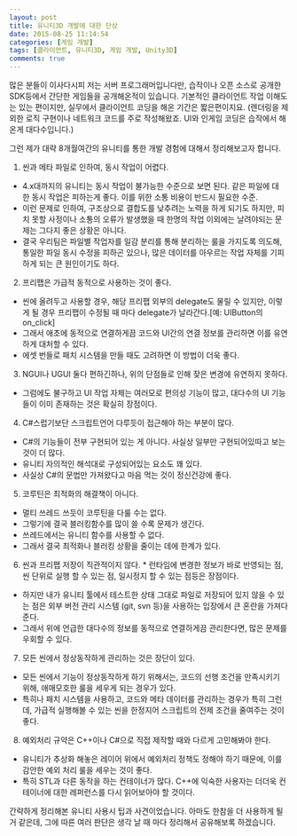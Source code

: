```yaml
---
layout: post
title: 유니티3D 개발에 대한 단상
date: 2015-08-25 11:14:54
categories: [게임 개발]
tags: [클라이언트, 유니티3D, 게임 개발, Unity3D]
comments: true
---
```


많은 분들이 이사다시피 저는 서버 프로그래머입니다만, 습작이나 오픈 소스로 공개한 SDK등에서 간단한 게임들을 공개해온적이 있습니다. 기본적인 클라이언트 작업 이해도는 있는 편이지만, 실무에서 클라이언트 코딩을 해온 기간은 짧은편이지요. (렌더링을 제외한 로직 구현이나 네트워크 코드를 주로 작성해왔죠. UI와 인게임 코딩은 습작에서 해온게 대다수입니다.)

그런 제가 대략 8개월여간의 유니티를 통한 개발 경험에 대해서 정리해보고자 합니다.

1. 씬과 메타 파일로 인하여, 동시 작업이 어렵다.
* 4.x대까지의 유니티는 동시 작업이 불가능한 수준으로 보면 된다. 같은 파일에 대한 동시 작업은 피하는게 좋다. 이를 위한 소통 비용이 반드시 필요한 수준.
* 이런 문제로 인하여, 구조상으로 결합도를 낮추려는 노력을 하게 되기도 하지만, 피치 못할 사정이나 소통의 오류가 발생했을 때 한명의 작업 이외에는 날려야되는 문제는 그다지 좋은 상황은 아니다.
* 결국 우리팀은 파일별 작업자를 일감 분리를 통해 분리하는 룰을 가지도록 의도해, 통일한 파일 동시 수정을 피하곤 있으나, 많은 데이터를 아우르는 작업 자체를 기피하게 되는 큰 원인이기도 하다.

2. 프리팹은 가급적 동적으로 사용하는 것이 좋다.
* 씬에 올려두고 사용할 경우, 해당 프리팹 외부의 delegate도 물릴 수 있지만, 이렇게 될 경우 프리팹이 수정될 때 마다 delegate가 날라간다.[예: UIButton의 on_click]
* 그래서 애초에 동적으로 연결하게끔 코드와 UI간의 연결 정보를 관리하면 이를 유연하게 대처할 수 있다.
* 에셋 번들로 패치 시스템을 만들 때도 고려하면 이 방법이 더욱 좋다.

3. NGUI나 UGUI 둘다 편하긴하나, 위의 단점들로 인해 잦은 변경에 유연하지 못하다.
* 그럼에도 불구하고 UI 작업 자체는 여러모로 편의성 기능이 많고, 대다수의 UI 기능들이 이미 존재하는 것은 확실히 장점이다.

4. C#스럽기보단 스크립트언어 다루듯이 접근해야 하는 부분이 많다.
* C#의 기능들이 전부 구현되어 있는 게 아니다. 사실상 일부만 구현되어있따고 보는 것이 더 많다.
* 유니티 자의적인 해석대로 구성되어있는 요소도 꽤 있다.
* 사실상 C#의 문법만 가져왔다고 마음 먹는 것이 정신건강에 좋다.

5. 코루틴은 최적화의 해결책이 아니다.
* 멀티 쓰레드 쓰듯이 코루틴을 다룰 수는 없다.
* 그렇기에 결국 블러킹함수를 많이 쓸 수록 문제가 생긴다.
* 쓰레드에서는 유니티 함수를 사용할 수 없다.
* 그래서 결국 최적화나 블러킹 상황을 줄이는 데에 한계가 있다.

6. 씬과 프리팹 저장이 직관적이지 않다.
* 런타임에 변경한 정보가 바로 반영되는 점, 씬 단위로 실행 할 수 있는 점, 일시정지 할 수 있는 점등은 장점이다.
* 하지만 내가 유니티 툴에서 테스트한 상태 그대로 파일로 저장되어 있지 않을 수 있는 점은 외부 버전 관리 시스템 (git, svn 등)을 사용하는 입장에서 큰 혼란을 가져다 준다.
* 그래서 위에 언급한 대다수의 정보를 동적으로 연결하게끔 관리한다면, 많은 문제를 우회할 수 있다.

7. 모든 씬에서 정상동작하게 관리하는 것은 장단이 있다.
* 모든 씬에서 기능이 정상동작하게 하기 위해서는, 코드의 선행 조건을 만족시키기 위해, 애매모호한 룰을 세우게 되는 경우가 있다.
* 특히나 패치 시스템을 사용하고, 코드와 메타 데이터를 관리하는 경우가 특히 그런데, 가급적 실행해볼 수 있는 씬을 한정지어 스크립트의 전제 조건을 줄여주는 것이 좋다.

8. 예외처리 규약은 C++이나 C#으로 직접 제작할 때와 다르게 고민해봐야 한다.
* 유니티가 추상화 해놓은 레이어 위에서 예외처리 정책도 정해야 하기 때문에, 이를 감안한 예외 처리 룰을 세우는 것이 좋다.
* 특히 STL과 다른 동작을 하는 컨테이너가 많다. C++에 익숙한 사용자는 더더욱 컨테이너에 대한 레퍼런스를 다시 읽어보아야 할 것이다.

간략하게 정리해본 유니티 사용시 팁과 사견이었습니다.
아마도 한참을 더 사용하게 될 거 같은데, 그에 따른 여러 판단은 생각 날 때 마다 정리해서 공유해보록 하겠습니다.